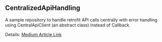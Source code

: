 ## CentralizedApiHandling

A sample repository to handle retrofit API calls centrally with error handling using CentralApiClient (an abstract class) instead of Callback.

Details: [Medium Article Link](https://medium.com/@mihodihasan/android-centralized-error-handling-in-network-calls-8024a4f5f721?source=friends_link&sk=4f0a4966c8613f78602c8a1f680277c4)